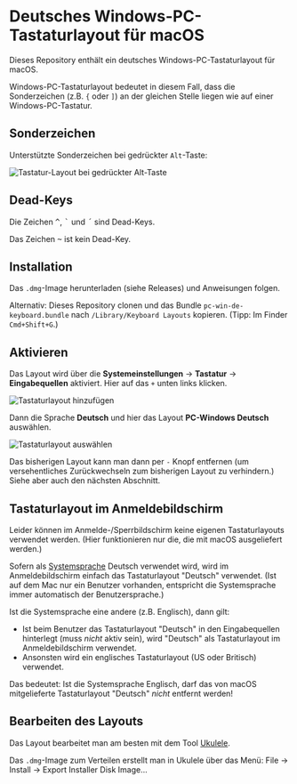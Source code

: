 # Deutsches Windows-PC-Tastaturlayout für macOS

Dieses Repository enthält ein deutsches Windows-PC-Tastaturlayout für macOS.

Windows-PC-Tastaturlayout bedeutet in diesem Fall, dass die Sonderzeichen (z.B. `{` oder `]`) an der gleichen Stelle liegen wie auf einer Windows-PC-Tastatur.

## Sonderzeichen

Unterstützte Sonderzeichen bei gedrückter `Alt`-Taste:

![Tastatur-Layout bei gedrückter Alt-Taste](images/keyboard-alt.png)

## Dead-Keys

Die Zeichen <kbd>^</kbd>, <kbd>\`</kbd> und <kbd>´</kbd> sind Dead-Keys.

Das Zeichen <kbd>~</kbd> ist kein Dead-Key.

## Installation

Das `.dmg`-Image herunterladen (siehe Releases) und Anweisungen folgen.

Alternativ: Dieses Repository clonen und das Bundle `pc-win-de-keyboard.bundle` nach `/Library/Keyboard Layouts` kopieren. (Tipp: Im Finder `Cmd+Shift+G`.)

## Aktivieren

Das Layout wird über die **Systemeinstellungen** -> **Tastatur** -> **Eingabequellen** aktiviert. Hier auf das `+` unten links klicken.

![Tastaturlayout hinzufügen](images/add-keyboard-layout1.png)

Dann die Sprache **Deutsch** und hier das Layout **PC-Windows Deutsch** auswählen.

![Tastaturlayout auswählen](images/add-keyboard-layout2.png)

Das bisherigen Layout kann man dann per `-` Knopf entfernen (um versehentliches Zurückwechseln zum bisherigen Layout zu verhindern.) Siehe aber auch den nächsten Abschnitt.

## Tastaturlayout im Anmeldebildschirm

Leider können im Anmelde-/Sperrbildschirm keine eigenen Tastaturlayouts verwendet werden. (Hier funktionieren nur die, die mit macOS ausgeliefert werden.)

Sofern als [Systemsprache](https://support.apple.com/de-de/HT202036) Deutsch verwendet wird, wird im Anmeldebildschirm einfach das Tastaturlayout "Deutsch" verwendet. (Ist auf dem Mac nur ein Benutzer vorhanden, entspricht die Systemsprache immer automatisch der Benutzersprache.)

Ist die Systemsprache eine andere (z.B. Englisch), dann gilt:

* Ist beim Benutzer das Tastaturlayout "Deutsch" in den Eingabequellen hinterlegt (muss *nicht* aktiv sein), wird "Deutsch" als Tastaturlayout im Anmeldebildschirm verwendet.
* Ansonsten wird ein englisches Tastaturlayout (US oder Britisch) verwendet.

Das bedeutet: Ist die Systemsprache Englisch, darf das von macOS mitgelieferte Tastaturlayout "Deutsch" *nicht* entfernt werden!

## Bearbeiten des Layouts

Das Layout bearbeitet man am besten mit dem Tool [Ukulele](https://software.sil.org/ukelele/).

Das `.dmg`-Image zum Verteilen erstellt man in Ukulele über das Menü: File -> Install -> Export Installer Disk Image...
